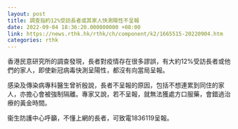 ```yaml
---
layout: post
title: 調查指約12%受訪長者或其家人快測陽性不呈報
date: 2022-09-04 18:36:20.000000000 +08:00
link: https://news.rthk.hk/rthk/ch/component/k2/1665515-20220904.htm
categories: rthk
---
```


香港民意研究所的調查發現，長者對疫情存在很多謬誤，有大約12%受訪長者或他們的家人，即使新冠病毒快測呈陽性，都沒有向當局呈報。

感染及傳染病專科醫生曾祈殷說，長者不呈報的原因，包括不想連累到同住的家人，亦擔心會被強制隔離。專家又說，若不呈報，就無法獲處方口服藥，會錯過治療的黃金時間。

衞生防護中心呼籲，不懂上網的長者，可致電1836119呈報。
